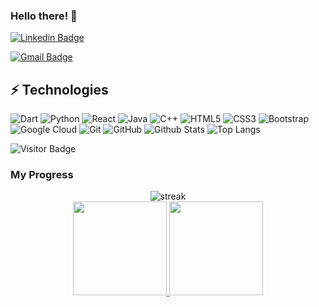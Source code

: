 ### Hello there! 👋
  

[![Linkedin Badge](https://img.shields.io/badge/-MahmoudAshour-blue?style=flat-square&logo=Linkedin&logoColor=white&link=https://www.linkedin.com/in/mahmoud-ashour/)](https://www.linkedin.com/in/mahmoud-ashour-b04a27174/)

[![Gmail Badge](https://img.shields.io/badge/-mashour365@gmail.com-c14438?style=flat-square&logo=Gmail&logoColor=white&link=mailto:mashour365@gmail.com)](mailto:mashour365@gmail.com)

## ⚡ Technologies

![Dart](https://img.shields.io/badge/-Dart-black?style=flat-square&logo=Dart)
![Python](https://img.shields.io/badge/-Python-black?style=flat-square&logo=Python)
![React](https://img.shields.io/badge/-React-black?style=flat-square&logo=react)
![Java](https://img.shields.io/badge/-java-E34A86?style=flat-square&logo=java)
![C++](https://img.shields.io/badge/-C++-00599C?style=flat-square&logo=c)
![HTML5](https://img.shields.io/badge/-HTML5-E34F26?style=flat-square&logo=html5&logoColor=white)
![CSS3](https://img.shields.io/badge/-CSS3-1572B6?style=flat-square&logo=css3)
![Bootstrap](https://img.shields.io/badge/-Bootstrap-563D7C?style=flat-square&logo=bootstrap)
![Google Cloud](https://img.shields.io/badge/Google%20Cloud-black?style=flat-square&logo=google-cloud)
![Git](https://img.shields.io/badge/-Git-black?style=flat-square&logo=git)
![GitHub](https://img.shields.io/badge/-GitHub-181717?style=flat-square&logo=github)
![Github Stats](https://github-readme-stats.vercel.app/api?username=MahmoudAshours&count_private=true&show_icons=true&include_all_commits=true)
![Top Langs](https://github-readme-stats.vercel.app/api/top-langs/?username=MahmoudAshours&hide=TeX&layout=compact)

![Visitor Badge](https://visitor-badge.laobi.icu/badge?page_id=MahmoudAshours)


### My Progress

[comment]: <> (for streak dark theme => &theme=dark || for progress dark theme => &theme=react)
<p align="center">
	<img src="https://github-readme-streak-stats.herokuapp.com/?user=MahmoudAshours&theme=dark" alt="streak"/> <br>
	<a href="https://github.com/MahmoudAshours">
  <img height="150em" src="https://github-readme-stats.vercel.app/api?username=MahmoudAshours&show_icons=true&count_private=true&theme=react&include_all_commits=true"/>
  <img height="150em" src="https://github-readme-stats-eight-theta.vercel.app/api/top-langs/?username=MahmoudAshours&theme=react&layout=compact"/>
</a> 
</p>

